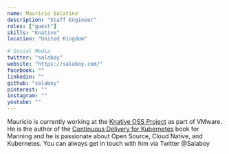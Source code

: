 ```yaml
---
name: Mauricio Salatino
description: "Staff Engineer"
roles: ["guest"]
skills: "Knative"
location: "United Kingdom"

# Social Media
twitter: "salaboy"
website: "https://salaboy.com/"
facebook: ""
linkedin: ""
github: "salaboy"
pinterest: ""
instagram: ""
youtube: ""
---
```


Mauricio is currently working at the [Knative OSS Project](https://knative.dev/) as part of VMware. 
He is the author of the [Continuous Delivery for Kubernetes](https://www.manning.com/books/continuous-delivery-for-kubernetes)
book for Manning and he is passionate about Open Source, Cloud Native, and Kubernetes. You can always get in touch with him via Twitter
@Salaboy

<!--more-->

